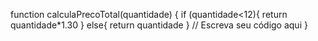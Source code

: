 function calculaPrecoTotal(quantidade) {
  if (quantidade<12){
    return quantidade*1.30
  }
  else{
    return quantidade
  }
  // Escreva seu código aqui
}